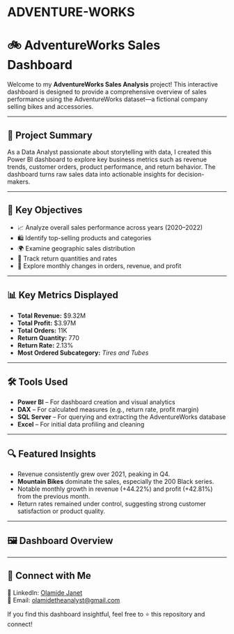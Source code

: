 # ADVENTURE-WORKS
# 🚲 AdventureWorks Sales Dashboard

Welcome to my **AdventureWorks Sales Analysis** project! This interactive dashboard is designed to provide a comprehensive overview of sales performance using the AdventureWorks dataset—a fictional company selling bikes and accessories.

---

## 📌 Project Summary

As a Data Analyst passionate about storytelling with data, I created this Power BI dashboard to explore key business metrics such as revenue trends, customer orders, product performance, and return behavior. The dashboard turns raw sales data into actionable insights for decision-makers.

---

## 🎯 Key Objectives

- 📈 Analyze overall sales performance across years (2020–2022)
- 🛍️ Identify top-selling products and categories
- 🌍 Examine geographic sales distribution
- 🧾 Track return quantities and rates
- 🧩 Explore monthly changes in orders, revenue, and profit

---

## 📊 Key Metrics Displayed

- **Total Revenue:** $9.32M  
- **Total Profit:** $3.97M  
- **Total Orders:** 11K  
- **Return Quantity:** 770  
- **Return Rate:** 2.13%  
- **Most Ordered Subcategory:** *Tires and Tubes*

---

## 🛠️ Tools Used

- **Power BI** – For dashboard creation and visual analytics  
- **DAX** – For calculated measures (e.g., return rate, profit margin)  
- **SQL Server** – For querying and extracting the AdventureWorks database  
- **Excel** – For initial data profiling and cleaning

---

## 🔍 Featured Insights

- Revenue consistently grew over 2021, peaking in Q4.
- **Mountain Bikes** dominate the sales, especially the 200 Black series.
- Notable monthly growth in revenue (+44.22%) and profit (+42.81%) from the previous month.
- Return rates remained under control, suggesting strong customer satisfaction or product quality.

---
## 🖼️ Dashboard Overview



---

## 🔗 Connect with Me

💼 LinkedIn: [Olamide Janet](https://www.linkedin.com/in/olamide-janet)  
📧 Email: [olamidetheanalyst@gmail.com](mailto:olamidetheanalyst@gmail.com)

If you find this dashboard insightful, feel free to ⭐ this repository and connect!


